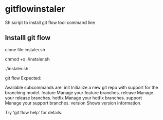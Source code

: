 # gitflowinstaler
Sh script to install git flow tool command line


## Installl git flow 

clone file instaler.sh

chmod +x ./instaler.sh

./instaler.sh


git flow 
Expected:

Available subcommands are:
   init      Initialize a new git repo with support for the branching model.
   feature   Manage your feature branches.
   release   Manage your release branches.
   hotfix    Manage your hotfix branches.
   support   Manage your support branches.
   version   Shows version information.

Try 'git flow <subcommand> help' for details.
